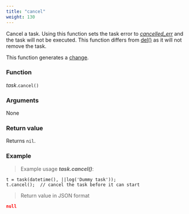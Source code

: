 ```yaml
---
title: "cancel"
weight: 130
---
```


Cancel a task. Using this function sets the task error to *[cancelled_err](../../../errors//cancelled_err)* and the task will not be executed. This function differs from [del()](../del) as it will not remove the task.

This function generates a [change](../../../overview/changes).

### Function

*task*.`cancel()`

### Arguments

None

### Return value

Returns `nil`.

### Example

> Example usage ***task.cancel()***:

```thingsdb,json_response
t = task(datetime(), ||log('Dummy task'));
t.cancel();  // cancel the task before it can start
```

> Return value in JSON format

```json
null
```

